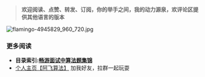 




> **欢迎阅读、点赞、转发、订阅，你的举手之间，我的动力源泉，欢评论区提供其他语言的版本**

![flamingo-4945829_960_720.jpg](https://pic.leetcode-cn.com/1615799010-XXykji-flamingo-4945829_960_720.jpg)





### 更多阅读


- **目录索引:[畅游面试中算法题集锦](https://blog.csdn.net/wat1r/article/details/115614680)**
- [个人主页【阿飞算法】](https://blog.csdn.net/wat1r/article/details/117533156) 加我好友，拉群一起玩耍

